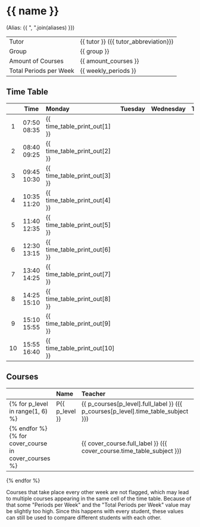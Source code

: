 # {{ name }}

(Alias: {{ ", ".join(aliases) }})

|                        |                                       |
| :--------------------- | :------------------------------------ |
| Tutor                  | {{ tutor }} ({{ tutor_abbreviation}}) |
| Group                  | {{ group }}                           |
| Amount of Courses      | {{ amount_courses }}                  |
| Total Periods per Week | {{ weekly_periods }}                  |

## Time Table

|     |      Time       | Monday                         | Tuesday | Wednesday | Thursday | Friday |
| :-: | :-------------: | :----------------------------- | :------ | :-------- | :------- | :----- |
|  1  | 07:50 <br/>08:35 | {{ time_table_print_out[1] }}  |
|  2  | 08:40 <br/>09:25 | {{ time_table_print_out[2] }}  |
|  3  | 09:45 <br/>10:30 | {{ time_table_print_out[3] }}  |
|  4  | 10:35 <br/>11:20 | {{ time_table_print_out[4] }}  |
|  5  | 11:40 <br/>12:35 | {{ time_table_print_out[5] }}  |
|  6  | 12:30 <br/>13:15 | {{ time_table_print_out[6] }}  |
|  7  | 13:40 <br/>14:25 | {{ time_table_print_out[7] }}  |
|  8  | 14:25 <br/>15:10 | {{ time_table_print_out[8] }}  |
|  9  | 15:10 <br/>15:55 | {{ time_table_print_out[9] }}  |
| 10  | 15:55 <br/>16:40 | {{ time_table_print_out[10] }} |

## Courses

|                                                | Name                                                                              | Teacher                                                                          | Periods per Week                           |
| :--------------------------------------------- | :-------------------------------------------------------------------------------- | :------------------------------------------------------------------------------- | :----------------------------------------- |
{% for p_level in range(1, 6) %}| P{{ p_level }} | {{ p_courses[p_level].full_label }} ({{ p_courses[p_level].time_table_subject }}) | {{ p_courses[p_level].teacher }} ({{ p_courses[p_level].teacher_abbreviation }}) | {{ p_courses[p_level].time_slots|length }} |
{% endfor %}{% for cover_course in cover_courses %}| | {{ cover_course.full_label }} ({{ cover_course.time_table_subject }}) | {{ cover_course.teacher }} ({{ cover_course.teacher_abbreviation }}) | {{ cover_course.time_slots|length }} |
{% endfor %}

Courses that take place every other week are not flagged, which may lead to multiple courses appearing in the same cell of the time table.
Because of that some "Periods per Week" and the "Total Periods per Week" value may be slightly too high.
Since this happens with every student, these values can still be used to compare different students with each other.

